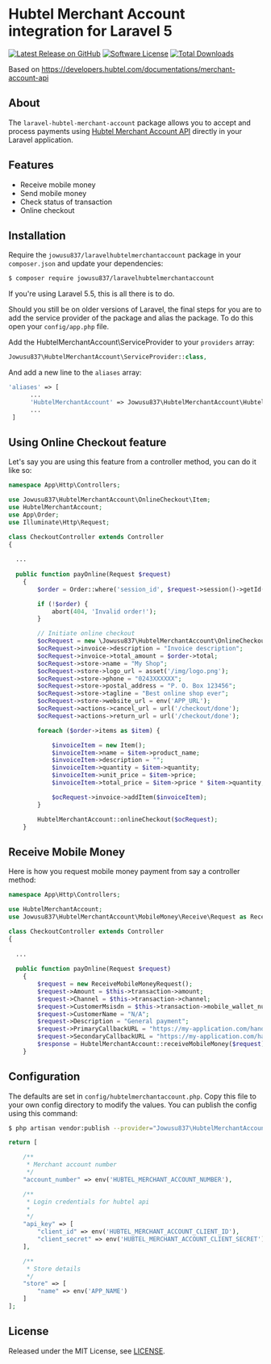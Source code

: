 # Hubtel Merchant Account integration for Laravel 5
[![Latest Release on GitHub][ico-version]][link-packagist]
[![Software License][ico-license]](LICENSE.md)
[![Total Downloads][ico-downloads]][link-downloads]

Based on https://developers.hubtel.com/documentations/merchant-account-api

## About

The `laravel-hubtel-merchant-account` package allows you to accept and process payments using [Hubtel Merchant Account API](https://developers.hubtel.com/documentations/merchant-account-api) directly in your Laravel application.

## Features

* Receive mobile money
* Send mobile money
* Check status of transaction
* Online checkout

## Installation

Require the `jowusu837/laravelhubtelmerchantaccount` package in your `composer.json` and update your dependencies:
```sh
$ composer require jowusu837/laravelhubtelmerchantaccount
```
If you're using Laravel 5.5, this is all there is to do.

Should you still be on older versions of Laravel, the final steps for you are to add the service provider of the package and alias the package. To do this open your `config/app.php` file.

Add the HubtelMerchantAccount\ServiceProvider to your `providers` array:
```php
Jowusu837\HubtelMerchantAccount\ServiceProvider::class,
```
And add a new line to the `aliases` array:
```php
'aliases' => [
      ...
      'HubtelMerchantAccount' => Jowusu837\HubtelMerchantAccount\HubtelMerchantAccountFacade::class,
      ...
 ]
```

## Using Online Checkout feature

Let's say you are using this feature from a controller method, you can do it like so:

```php
namespace App\Http\Controllers;

use Jowusu837\HubtelMerchantAccount\OnlineCheckout\Item;
use HubtelMerchantAccount;
use App\Order;
use Illuminate\Http\Request;

class CheckoutController extends Controller
{
  
  ...
  
  public function payOnline(Request $request)
    {
        $order = Order::where('session_id', $request->session()->getId())->latest()->first();

        if (!$order) {
            abort(404, 'Invalid order!');
        }

        // Initiate online checkout
        $ocRequest = new \Jowusu837\HubtelMerchantAccount\OnlineCheckout\Request();
        $ocRequest->invoice->description = "Invoice description";
        $ocRequest->invoice->total_amount = $order->total;
        $ocRequest->store->name = "My Shop";
        $ocRequest->store->logo_url = asset('/img/logo.png');
        $ocRequest->store->phone = "0243XXXXXX";
        $ocRequest->store->postal_address = "P. O. Box 123456";
        $ocRequest->store->tagline = "Best online shop ever";
        $ocRequest->store->website_url = env('APP_URL');
        $ocRequest->actions->cancel_url = url('/checkout/done');
        $ocRequest->actions->return_url = url('/checkout/done');

        foreach ($order->items as $item) {

            $invoiceItem = new Item();
            $invoiceItem->name = $item->product_name;
            $invoiceItem->description = "";
            $invoiceItem->quantity = $item->quantity;
            $invoiceItem->unit_price = $item->price;
            $invoiceItem->total_price = $item->price * $item->quantity;

            $ocRequest->invoice->addItem($invoiceItem);
        }

        HubtelMerchantAccount::onlineCheckout($ocRequest);
    }
```

## Receive Mobile Money

Here is how you request mobile money payment from say a controller method:
```php
namespace App\Http\Controllers;

use HubtelMerchantAccount;
use Jowusu837\HubtelMerchantAccount\MobileMoney\Receive\Request as ReceiveMobileMoneyRequest;

class CheckoutController extends Controller
{
  
  ...
  
  public function payOnline(Request $request)
    {
        $request = new ReceiveMobileMoneyRequest();
        $request->Amount = $this->transaction->amount;
        $request->Channel = $this->transaction->channel;
        $request->CustomerMsisdn = $this->transaction->mobile_wallet_number;
        $request->CustomerName = "N/A";
        $request->Description = "General payment";
        $request->PrimaryCallbackURL = "https://my-application.com/handle" . $this->transaction->id;
        $request->SecondaryCallbackURL = "https://my-application.com/handle/" . $this->transaction->id;
        $response = HubtelMerchantAccount::receiveMobileMoney($request);
    }
```

## Configuration

The defaults are set in `config/hubtelmerchantaccount.php`. Copy this file to your own config directory to modify the values. You can publish the config using this command:
```sh
$ php artisan vendor:publish --provider="Jowusu837\HubtelMerchantAccount\ServiceProvider"
```

    
```php
return [

    /**
     * Merchant account number
     */
    "account_number" => env('HUBTEL_MERCHANT_ACCOUNT_NUMBER'),

    /**
     * Login credentials for hubtel api
     *
     */
    "api_key" => [
        "client_id" => env('HUBTEL_MERCHANT_ACCOUNT_CLIENT_ID'),
        "client_secret" => env('HUBTEL_MERCHANT_ACCOUNT_CLIENT_SECRET')
    ],

    /**
     * Store details
     */
    "store" => [
        "name" => env('APP_NAME')
    ]
];
```
    
## License

Released under the MIT License, see [LICENSE](LICENSE).

[ico-version]: https://img.shields.io/github/release/jowusu837/laravelhubtelmerchantaccount.svg?style=flat-square
[ico-license]: https://img.shields.io/badge/license-MIT-brightgreen.svg?style=flat-square
[ico-scrutinizer]: https://img.shields.io/scrutinizer/coverage/g/jowusu837/laravelhubtelmerchantaccount.svg?style=flat-square
[ico-code-quality]: https://img.shields.io/scrutinizer/g/jowusu837/laravelhubtelmerchantaccount.svg?style=flat-square
[ico-downloads]: https://img.shields.io/packagist/dt/jowusu837/laravelhubtelmerchantaccount.svg?style=flat-square

[link-packagist]: https://packagist.org/packages/jowusu837/laravelhubtelmerchantaccount
[link-scrutinizer]: https://scrutinizer-ci.com/g/jowusu837/laravelhubtelmerchantaccount/code-structure
[link-code-quality]: https://scrutinizer-ci.com/g/jowusu837/laravelhubtelmerchantaccount
[link-downloads]: https://packagist.org/packages/jowusu837/laravelhubtelmerchantaccount
[link-author]: https://github.com/jowusu837
[link-contributors]: ../../contributors

